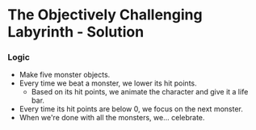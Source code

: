 # The Objectively Challenging Labyrinth - Solution

### Logic
* Make five monster objects.
* Every time we beat a monster, we lower its hit points.
  * Based on its hit points, we animate the character and give it a life bar.
* Every time its hit points are below 0, we focus on the next monster.
* When we're done with all the monsters, we... celebrate.